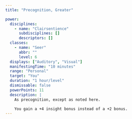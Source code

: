 ```yaml
---
title: "Precognition, Greater"

power:
  disciplines:
    - name: "Clairsentience"
      subdisciplines: []
      descriptors: []
  classes:
    - name: "Seer"
      abbr: ""
      level: 6
  displays: ["Auditory", "Visual"]
  manifestingTime: "10 minutes"
  range: "Personal"
  target: "You"
  duration: "1 hour/level"
  dismissable: false
  powerPoints: 11
  description: |
    As precognition, except as noted here.

    You gain a +4 insight bonus instead of a +2 bonus.
---
```

